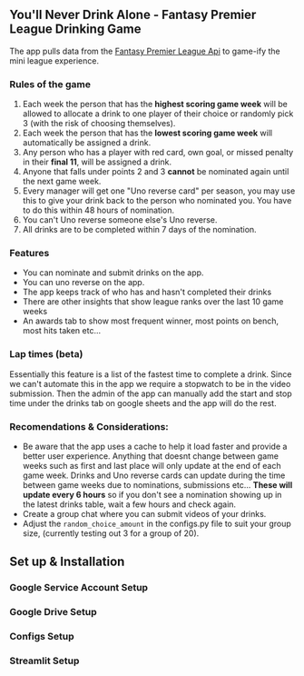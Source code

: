 ## You'll Never Drink Alone - Fantasy Premier League Drinking Game

The app pulls data from the [Fantasy Premier League Api](https://buildmedia.readthedocs.org/media/pdf/fpl/latest/fpl.pdf) to game-ify the mini league experience.

### Rules of the game

1. Each week the person that has the **highest scoring game week** will be allowed to allocate a drink to one player of their choice or randomly pick 3 (with the risk of choosing themselves).
2. Each week the person that has the **lowest scoring game week** will automatically be assigned a drink.
3. Any person who has a player with red card, own goal, or missed penalty in their **final 11**, will be assigned a drink.
4. Anyone that falls under points 2 and 3 **cannot** be nominated again until the next game week.
5. Every manager will get one "Uno reverse card" per season, you may use this to give your drink back to the person who nominated you. You have to do this within 48 hours of nomination.
6. You can't Uno reverse someone else's Uno reverse.
7. All drinks are to be completed within 7 days of the nomination.

### Features

- You can nominate and submit drinks on the app.
- You can uno reverse on the app.
- The app keeps track of who has and hasn't completed their drinks
- There are other insights that show league ranks over the last 10 game weeks
- An awards tab to show most frequent winner, most points on bench, most hits taken etc...

### Lap times (beta)

Essentially this feature is a list of the fastest time to complete a drink. Since we can't automate this in the app we require a stopwatch to be in the video submission. Then the admin of the app can manually add the start and stop time under the drinks tab on google sheets and the app will do the rest.

### Recomendations & Considerations:

- Be aware that the app uses a cache to help it load faster and provide a better user experience. Anything that doesnt change between game weeks such as first and last place will only update at the end of each game week. Drinks and Uno reverse cards can update during the time between game weeks due to nominations, submissions etc... **These will update every 6 hours** so if you don't see a nomination showing up in the latest drinks table, wait a few hours and check again.
- Create a group chat where you can submit videos of your drinks.
- Adjust the `random_choice_amount` in the configs.py file to suit your group size, (currently testing out 3 for a group of 20).

## Set up & Installation

### Google Service Account Setup

### Google Drive Setup

### Configs Setup

### Streamlit Setup
